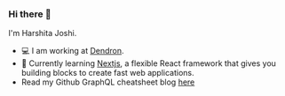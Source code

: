 ### Hi there 👋
I'm Harshita Joshi. 
<!--
**Harshita-mindfire/Harshita-mindfire** is a ✨ _special_ ✨ repository because its `README.md` (this file) appears on your GitHub profile.

Here are some ideas to get you started: -->
- 💻 I am working at [Dendron](https://github.com/dendronhq).
- 🌱 Currently learning [Nextjs](https://nextjs.org/), a flexible React framework that gives you building blocks to create fast web applications.
- Read my Github GraphQL cheatsheet blog [here](https://medium.com/@tharshita13/github-graphql-api-cheatsheet-38e916fe76a3)
